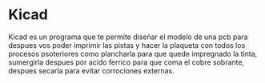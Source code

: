 # Kicad
Kicad es un programa que te permite diseñar el modelo de una pcb para despues vos poder imprimir las pistas y hacer la plaqueta con todos
los procesos psoteriores como plancharla para que quede impregnado la tinta, sumergirla despues por acido ferrico para que coma el cobre
sobrante, despues secarla para evitar corrociones externas.
